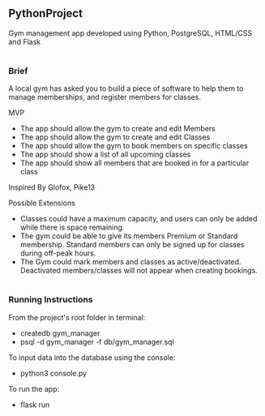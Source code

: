 # <h2>PythonProject
Gym management app developed using Python, PostgreSQL, HTML/CSS and Flask

# <h3>Brief
A local gym has asked you to build a piece of software to help them to manage memberships, and register members for classes.

MVP
<ul>
<li>The app should allow the gym to create and edit Members
<li>The app should allow the gym to create and edit Classes
<li>The app should allow the gym to book members on specific classes
<li>The app should show a list of all upcoming classes
<li>The app should show all members that are booked in for a particular class
</ul>

Inspired By
Glofox, Pike13

Possible Extensions
<ul>
<li>Classes could have a maximum capacity, and users can only be added while there is space remaining.
<li>The gym could be able to give its members Premium or Standard membership. Standard members can only be signed up for classes during off-peak hours.
<li>The Gym could mark members and classes as active/deactivated. Deactivated members/classes will not appear when creating bookings.
</ul>

# <h3>Running Instructions
From the project's root folder in terminal:
<ul>
<li>createdb gym_manager
<li>psql -d gym_manager -f db/gym_manager.sql
</ul>

To input data into the database using the console:
<ul>
<li>python3 console.py
</ul>

To run the app:
<ul>
<li>flask run
</ul>


